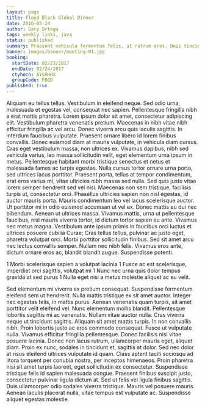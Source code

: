 ```yaml
---
layout: page
title: Floyd Black Global Dinner
date: 2016-05-24
author: Gary Ortega
tags: weekly links, java
status: published
summary: Praesent vehicula fermentum felis, at rutrum eros. Duis tincidunt metus.
banner: images/banner/meeting-01.jpg
booking:
  startDate: 02/23/2017
  endDate: 02/24/2017
  ctyhocn: AYSHHHX
  groupCode: FBGD
published: true
---
```

Aliquam eu tellus tellus. Vestibulum in eleifend neque. Sed odio urna, malesuada et egestas vel, consequat nec sapien. Pellentesque fringilla nibh a erat mattis pharetra. Lorem ipsum dolor sit amet, consectetur adipiscing elit. Vestibulum pharetra venenatis pretium. Maecenas in nibh vitae nibh efficitur fringilla ac vel arcu. Donec viverra arcu quis iaculis sagittis. In interdum faucibus vulputate. Praesent ornare libero id lorem finibus convallis. Donec euismod diam at mauris vulputate, in vehicula diam cursus. Cras eget vestibulum massa, non ultrices ex. Vivamus dapibus, nibh sed vehicula varius, leo massa sollicitudin velit, eget elementum urna ipsum in metus. Pellentesque habitant morbi tristique senectus et netus et malesuada fames ac turpis egestas. Nulla cursus tortor ornare urna porta, sed ultrices lacus porttitor. Praesent porta, tellus at tempor condimentum, erat eros varius mi, vitae ultricies nibh massa sed nulla.
Sed quis justo vitae lorem semper hendrerit sed vel nisi. Maecenas non sem tristique, facilisis turpis ut, consectetur orci. Phasellus ultricies sapien non nisl egestas, id auctor mauris porta. Mauris condimentum leo vel lacus scelerisque auctor. Ut porttitor mi in odio euismod accumsan ut vel ex. Donec mattis eu dui nec bibendum. Aenean ut ultrices massa. Vivamus mattis, urna ut pellentesque faucibus, nisl mauris viverra tortor, id dictum tortor sapien eu ante. Vivamus nec metus magna. Vestibulum ante ipsum primis in faucibus orci luctus et ultrices posuere cubilia Curae; Cras tellus tellus, pulvinar ac justo eget, pharetra volutpat orci. Morbi porttitor sollicitudin finibus. Sed sit amet arcu nec lectus convallis semper. Nullam nec nibh felis. Vivamus eros ante, dictum ornare eros ac, blandit blandit augue. Suspendisse potenti.

1 Morbi scelerisque sapien a volutpat lacinia
1 Fusce ac est scelerisque, imperdiet orci sagittis, volutpat mi
1 Nunc nec urna quis dolor tempus gravida at sed purus
1 Nulla eget nisi a metus molestie aliquet ac eu velit.

Sed elementum mi viverra ex pretium consequat. Suspendisse fermentum eleifend sem ut hendrerit. Nulla mattis tristique ex sit amet auctor. Integer nec egestas felis, in mattis purus. Aenean venenatis quam turpis, sit amet porttitor velit eleifend vel. Nunc elementum mollis blandit. Pellentesque lobortis sagittis mi ac venenatis. Nullam vitae auctor nulla. Cras viverra neque ut tincidunt sagittis. Aliquam sit amet mattis turpis. In non convallis nibh. Proin lobortis justo ac eros commodo consequat.
Fusce ut vulputate nulla. Vivamus efficitur fringilla pellentesque. Donec facilisis nisi vitae posuere lacinia. Donec non lacus rutrum, ullamcorper mauris eget, aliquet diam. Proin ex nunc, sodales in tincidunt et, sagittis at dolor. Sed nec dolor at risus eleifend ultrices vulputate id quam. Class aptent taciti sociosqu ad litora torquent per conubia nostra, per inceptos himenaeos. Proin pharetra nisi sit amet turpis laoreet, eget sollicitudin ex consectetur. Suspendisse tristique felis id sapien malesuada congue. Praesent finibus suscipit justo, consectetur pulvinar ligula dictum at. Sed ut felis vel ligula finibus sagittis. Duis ullamcorper odio sodales viverra tristique. Mauris vel posuere mauris. Aenean iaculis placerat nulla, vitae tempus est vulputate ac. Suspendisse aliquet egestas molestie.
